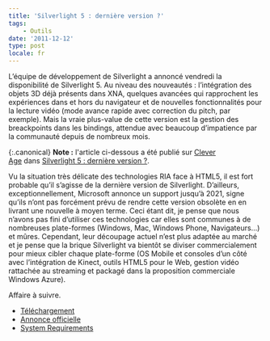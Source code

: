 ```yaml
---
title: 'Silverlight 5 : dernière version ?'
tags:
    - Outils
date: '2011-12-12'
type: post
locale: fr
---
```


L’équipe de développement de Silverlight a annoncé vendredi la disponibilité de Silverlight 5\. Au niveau des nouveautés : l’intégration des objets 3D déjà présents dans XNA, quelques avancées qui rapprochent les expériences dans et hors du navigateur et de nouvelles fonctionnalités pour la lecture vidéo (mode avance rapide avec correction du pitch, par exemple). Mais la vraie plus-value de cette version est la gestion des breackpoints dans les bindings, attendue avec beaucoup d’impatience par la communauté depuis de nombreux mois.

<!-- more -->

{:.canonical}
**Note&nbsp;:** l'article ci-dessous a été publié sur [Clever Age](http://www.clever-age.com/fr/) dans [Silverlight 5 : dernière version ?](https://blog.clever-age.com/fr/2011/12/12/silverlight-5-derniere-version/).

Vu la situation très délicate des technologies RIA face à HTML5, il est fort probable qu’il s’agisse de la dernière version de Silverlight. D’ailleurs, exceptionnellement, Microsoft annonce un support jusqu’à 2021, signe qu’ils n’ont pas forcément prévu de rendre cette version obsolète en en livrant une nouvelle à moyen terme. Ceci étant dit, je pense que nous n’avons pas fini d’utiliser ces technologies car elles sont communes à de nombreuses plate-formes (Windows, Mac, Windows Phone, Navigateurs…) et mûres. Cependant, leur découpage actuel n’est plus adaptée au marché et je pense que la brique Silverlight va bientôt se diviser commercialement pour mieux cibler chaque plate-forme (OS Mobile et consoles d’un côté avec l’intégration de Kinect, outils HTML5 pour le Web, gestion vidéo rattachée au streaming et packagé dans la proposition commerciale Windows Azure).

Affaire à suivre.

* [Téléchargement](http://silverlight.dlservice.microsoft.com/download/F/8/C/F8C0EACB-92D0-4722-9B18-965DD2A681E9/30514.00/Silverlight_x64.exe)
* [Annonce officielle](http://blogs.msdn.com/b/silverlight/archive/2011/12/09/silverlight-5-available-for-download-today.aspx)
* [System Requirements](http://www.microsoft.com/silverlight/what-is-silverlight/#sys-req)
